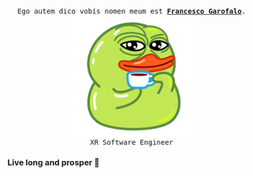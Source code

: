 <p align="center">
    <br>
    <samp>
        Ego autem dico vobis nomen meum est <b><a href="https://francescogarofalo.it">Francesco Garofalo</a></b>.
        <br> <img align="middle" src="https://github.com/Francesco182g/francesco182g/blob/main/UtyaDuck.gif?raw=true" width="250" height="250"/>
        <br> XR Software Engineer </b>
        <br>
    </samp>
</p>

<script>
  console.log("Hello, World!");
</script>


### Live long and prosper 🖖
